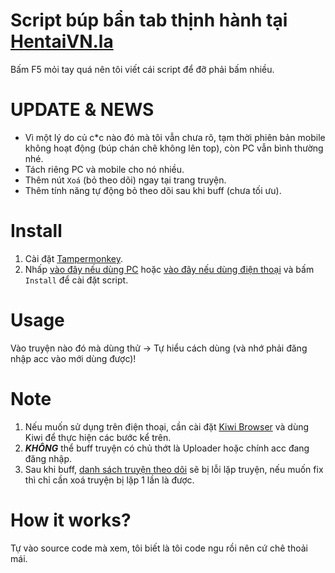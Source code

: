 # Script búp bẩn tab thịnh hành tại [HentaiVN.la](https://hentaivn.la/)
Bấm F5 mỏi tay quá nên tôi viết cái script để đỡ phải bấm nhiều.

# UPDATE & NEWS
- Vì một lý do củ c*c nào đó mà tôi vẫn chưa rõ, tạm thời phiên bản mobile không hoạt động (búp chán chê không lên top), còn PC vẫn bình thường nhé.
- Tách riêng PC và mobile cho nó nhiều.
- Thêm nút `Xoá` (bỏ theo dõi) ngay tại trang truyện.
- Thêm tính năng tự động bỏ theo dõi sau khi buff (chưa tối ưu). 

# Install
1. Cài đặt [Tampermonkey](https://chrome.google.com/webstore/detail/tampermonkey/dhdgffkkebhmkfjojejmpbldmpobfkfo).
2. Nhấp [vào đây nếu dùng PC]() hoặc [vào đây nếu dùng điện thoại]() và bấm `Install` để cài đặt script.

# Usage
Vào truyện nào đó mà dùng thử → Tự hiểu cách dùng (và nhớ phải đăng nhập acc vào mới dùng được)!

# Note
1. Nếu muốn sử dụng trên điện thoại, cần cài đặt [Kiwi Browser](https://play.google.com/store/apps/details?id=com.kiwibrowser.browser) và dùng Kiwi để thực hiện các bước kể trên.
2. ***KHÔNG*** thể buff truyện có chủ thớt là Uploader hoặc chính acc đang đăng nhập.
3. Sau khi buff, [danh sách truyện theo dõi](https://hentaivn.la/bookmark-list.php) sẽ bị lỗi lặp truyện, nếu muốn fix thì chỉ cần xoá truyện bị lặp 1 lần là được.

# How it works?
Tự vào source code mà xem, tôi biết là tôi code ngu rồi nên cứ chê thoải mái.
